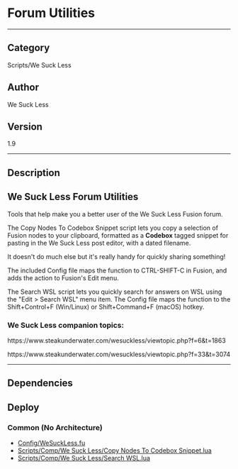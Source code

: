 # Forum Utilities
___

## Category
Scripts/We Suck Less

## Author
We Suck Less

## Version
1.9

___

## Description
<h2>We Suck Less Forum Utilities</h2>

<p>Tools that help make you a better user of the We Suck Less Fusion forum.</p>

<p>The Copy Nodes To Codebox Snippet script lets you copy a selection of Fusion nodes to your clipboard, formatted as a <b>Codebox</b> tagged snippet for pasting in the We Suck Less post editor, with a dated filename.</p>

<p>It doesn't do much else but it's really handy for quickly sharing something!</p>

<p>The included Config file maps the function to CTRL-SHIFT-C in Fusion, and adds the action to Fusion's Edit menu.</p>

<p>The Search WSL script lets you quickly search for answers on WSL using the "Edit &gt; Search WSL" menu item. The Config file maps the function to the Shift+Control+F (Win/Linux) or Shift+Command+F (macOS) hotkey.</p>

<h3>We Suck Less companion topics:</h3>

<p>https://www.steakunderwater.com/wesuckless/viewtopic.php?f=6&t=1863</p>
<p>https://www.steakunderwater.com/wesuckless/viewtopic.php?f=33&t=3074</p>



___

## Dependencies

## Deploy

### Common (No Architecture)

<ul>
<li><a href="https://gitlab.com/WeSuckLess/Reactor/-/blob/master/Atoms/com.wesuckless.ForumUtilities/Config/WeSuckLess.fu?ref_type=heads">Config/WeSuckLess.fu</a></li>
<li><a href="https://gitlab.com/WeSuckLess/Reactor/-/blob/master/Atoms/com.wesuckless.ForumUtilities/Scripts/Comp/We Suck Less/Copy Nodes To Codebox Snippet.lua?ref_type=heads">Scripts/Comp/We Suck Less/Copy Nodes To Codebox Snippet.lua</a></li>
<li><a href="https://gitlab.com/WeSuckLess/Reactor/-/blob/master/Atoms/com.wesuckless.ForumUtilities/Scripts/Comp/We Suck Less/Search WSL.lua?ref_type=heads">Scripts/Comp/We Suck Less/Search WSL.lua</a></li>
</ul>
